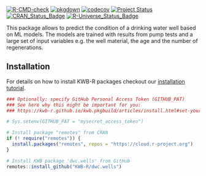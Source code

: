 [![R-CMD-check](https://github.com/KWB-R/dwc.wells/workflows/R-CMD-check/badge.svg)](https://github.com/KWB-R/dwc.wells/actions?query=workflow%3AR-CMD-check)
[![pkgdown](https://github.com/KWB-R/dwc.wells/workflows/pkgdown/badge.svg)](https://github.com/KWB-R/dwc.wells/actions?query=workflow%3Apkgdown)
[![codecov](https://codecov.io/github/KWB-R/dwc.wells/branch/main/graphs/badge.svg)](https://codecov.io/github/KWB-R/dwc.wells)
[![Project Status](https://img.shields.io/badge/lifecycle-experimental-orange.svg)](https://www.tidyverse.org/lifecycle/#experimental)
[![CRAN_Status_Badge](https://www.r-pkg.org/badges/version/dwc.wells)]()
[![R-Universe_Status_Badge](https://kwb-r.r-universe.dev/badges/dwc.wells)](https://kwb-r.r-universe.dev/)

This package allows to predict the condition
of a drinking water well based on ML models. The models are trained
with results from pump tests and a large set of input variables e.g.
the well material, the age and the number of regenerations.

## Installation

For details on how to install KWB-R packages checkout our [installation tutorial](https://kwb-r.github.io/kwb.pkgbuild/articles/install.html).

```r
### Optionally: specify GitHub Personal Access Token (GITHUB_PAT)
### See here why this might be important for you:
### https://kwb-r.github.io/kwb.pkgbuild/articles/install.html#set-your-github_pat

# Sys.setenv(GITHUB_PAT = "mysecret_access_token")

# Install package "remotes" from CRAN
if (! require("remotes")) {
  install.packages("remotes", repos = "https://cloud.r-project.org")
}

# Install KWB package 'dwc.wells' from GitHub
remotes::install_github("KWB-R/dwc.wells")
```
